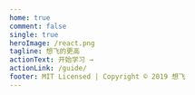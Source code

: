 ```yaml
---
home: true
comment: false
single: true
heroImage: /react.png
tagline: 想飞的更高
actionText: 开始学习 →
actionLink: /guide/
footer: MIT Licensed | Copyright © 2019 想飞
---
```

